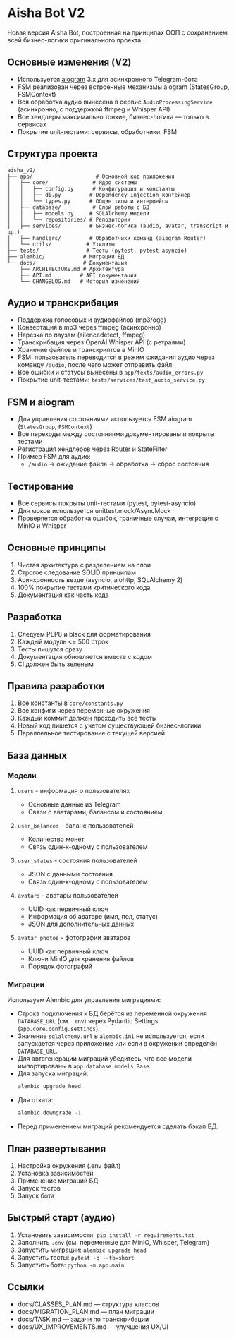 # Aisha Bot V2

Новая версия Aisha Bot, построенная на принципах ООП с сохранением всей бизнес-логики оригинального проекта.

## Основные изменения (V2)

- Используется [aiogram](https://docs.aiogram.dev/) 3.x для асинхронного Telegram-бота
- FSM реализован через встроенные механизмы aiogram (StatesGroup, FSMContext)
- Вся обработка аудио вынесена в сервис `AudioProcessingService` (асинхронно, с поддержкой ffmpeg и Whisper API)
- Все хендлеры максимально тонкие, бизнес-логика — только в сервисах
- Покрытие unit-тестами: сервисы, обработчики, FSM

## Структура проекта

```
aisha_v2/
├── app/                    # Основной код приложения
│   ├── core/              # Ядро системы
│   │   ├── config.py      # Конфигурация и константы
│   │   ├── di.py         # Dependency Injection контейнер
│   │   └── types.py      # Общие типы и интерфейсы
│   ├── database/          # Слой работы с БД
│   │   ├── models.py     # SQLAlchemy модели
│   │   └── repositories/ # Репозитории
│   ├── services/         # Бизнес-логика (audio, avatar, transcript и др.)
│   ├── handlers/         # Обработчики команд (aiogram Router)
│   └── utils/           # Утилиты
├── tests/               # Тесты (pytest, pytest-asyncio)
├── alembic/            # Миграции БД
└── docs/               # Документация
    ├── ARCHITECTURE.md # Архитектура
    ├── API.md         # API документация
    └── CHANGELOG.md   # История изменений
```

## Аудио и транскрибация

- Поддержка голосовых и аудиофайлов (mp3/ogg)
- Конвертация в mp3 через ffmpeg (асинхронно)
- Нарезка по паузам (silencedetect, ffmpeg)
- Транскрибация через OpenAI Whisper API (с ретраями)
- Хранение файлов и транскриптов в MinIO
- FSM: пользователь переводится в режим ожидания аудио через команду `/audio`, после чего может отправить файл
- Все ошибки и статусы вынесены в `app/texts/audio_errors.py`
- Покрытие unit-тестами: `tests/services/test_audio_service.py`

## FSM и aiogram

- Для управления состояниями используется FSM aiogram (`StatesGroup`, `FSMContext`)
- Все переходы между состояниями документированы и покрыты тестами
- Регистрация хендлеров через Router и StateFilter
- Пример FSM для аудио:
  - `/audio` → ожидание файла → обработка → сброс состояния

## Тестирование

- Все сервисы покрыты unit-тестами (pytest, pytest-asyncio)
- Для моков используется unittest.mock/AsyncMock
- Проверяется обработка ошибок, граничные случаи, интеграция с MinIO и Whisper

## Основные принципы

1. Чистая архитектура с разделением на слои
2. Строгое следование SOLID принципам
3. Асинхронность везде (asyncio, aiohttp, SQLAlchemy 2)
4. 100% покрытие тестами критического кода
5. Документация как часть кода

## Разработка

1. Следуем PEP8 и black для форматирования
2. Каждый модуль <= 500 строк
3. Тесты пишутся сразу
4. Документация обновляется вместе с кодом
5. CI должен быть зеленым

## Правила разработки

1. Все константы в `core/constants.py`
2. Все конфиги через переменные окружения
3. Каждый коммит должен проходить все тесты
4. Новый код пишется с учетом существующей бизнес-логики
5. Параллельное тестирование с текущей версией

## База данных

### Модели

1. `users` - информация о пользователях
   - Основные данные из Telegram
   - Связи с аватарами, балансом и состоянием

2. `user_balances` - баланс пользователей
   - Количество монет
   - Связь один-к-одному с пользователем

3. `user_states` - состояния пользователей
   - JSON с данными состояния
   - Связь один-к-одному с пользователем

4. `avatars` - аватары пользователей
   - UUID как первичный ключ
   - Информация об аватаре (имя, пол, статус)
   - JSON для дополнительных данных

5. `avatar_photos` - фотографии аватаров
   - UUID как первичный ключ
   - Ключи MinIO для хранения файлов
   - Порядок фотографий

### Миграции

Используем Alembic для управления миграциями:

- Строка подключения к БД берётся из переменной окружения `DATABASE_URL` (см. `.env`) через Pydantic Settings (`app.core.config.settings`).
- Значение `sqlalchemy.url` в `alembic.ini` не используется, если запускается через приложение или если в окружении определён `DATABASE_URL`.
- Для автогенерации миграций убедитесь, что все модели импортированы в `app.database.models.Base`.
- Для запуска миграций:
  ```bash
  alembic upgrade head
  ```
- Для отката:
  ```bash
  alembic downgrade -1
  ```
- Перед применением миграций рекомендуется сделать бэкап БД.

## План развертывания

1. Настройка окружения (.env файл)
2. Установка зависимостей
3. Применение миграций БД
4. Запуск тестов
5. Запуск бота

## Быстрый старт (аудио)

1. Установить зависимости: `pip install -r requirements.txt`
2. Заполнить `.env` (см. переменные для MinIO, Whisper, Telegram)
3. Запустить миграции: `alembic upgrade head`
4. Запустить тесты: `pytest -q --tb=short`
5. Запустить бота: `python -m app.main`

## Ссылки
- docs/CLASSES_PLAN.md — структура классов
- docs/MIGRATION_PLAN.md — план миграции
- docs/TASK.md — задачи по транскрибации
- docs/UX_IMPROVEMENTS.md — улучшения UX/UI
